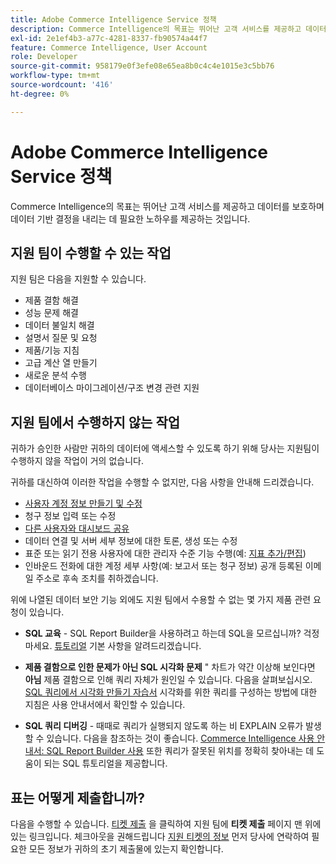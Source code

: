 ```yaml
---
title: Adobe Commerce Intelligence Service 정책
description: Commerce Intelligence의 목표는 뛰어난 고객 서비스를 제공하고 데이터를 보호하며 데이터 기반 결정을 내리는 데 필요한 노하우를 제공하는 것입니다.
exl-id: 2e1ef4b3-a77c-4281-8337-fb90574a44f7
feature: Commerce Intelligence, User Account
role: Developer
source-git-commit: 958179e0f3efe08e65ea8b0c4c4e1015e3c5bb76
workflow-type: tm+mt
source-wordcount: '416'
ht-degree: 0%

---
```


# Adobe Commerce Intelligence Service 정책

Commerce Intelligence의 목표는 뛰어난 고객 서비스를 제공하고 데이터를 보호하며 데이터 기반 결정을 내리는 데 필요한 노하우를 제공하는 것입니다.

## 지원 팀이 수행할 수 있는 작업

지원 팀은 다음을 지원할 수 있습니다.

* 제품 결함 해결
* 성능 문제 해결
* 데이터 불일치 해결
* 설명서 질문 및 요청
* 제품/기능 지침
* 고급 계산 열 만들기
* 새로운 분석 수행
* 데이터베이스 마이그레이션/구조 변경 관련 지원

## 지원 팀에서 수행하지 않는 작업

귀하가 승인한 사람만 귀하의 데이터에 액세스할 수 있도록 하기 위해 당사는 지원팀이 수행하지 않을 작업이 거의 없습니다.

귀하를 대신하여 이러한 작업을 수행할 수 없지만, 다음 사항을 안내해 드리겠습니다.

* [사용자 계정 정보 만들기 및 수정](/docs/commerce-business-intelligence/mbi/administrator/user-mgmt/user-management.html)
* 청구 정보 입력 또는 수정
* [다른 사용자와 대시보드 공유](/docs/commerce-business-intelligence/mbi/build/dashboards/share-dashboard-with-users.html?lang=en)
* 데이터 연결 및 서버 세부 정보에 대한 토론, 생성 또는 수정
* 표준 또는 읽기 전용 사용자에 대한 관리자 수준 기능 수행(예: [지표 추가/편집](/docs/commerce-business-intelligence/mbi/build/reports/ess-manage-data-metrics.html))
* 인바운드 전화에 대한 계정 세부 사항(예: 보고서 또는 청구 정보) 공개 등록된 이메일 주소로 후속 조치를 취하겠습니다.

위에 나열된 데이터 보안 기능 외에도 지원 팀에서 수용할 수 없는 몇 가지 제품 관련 요청이 있습니다.

* **SQL 교육** - SQL Report Builder을 사용하려고 하는데 SQL을 모르십니까? 걱정 마세요. [튜토리얼](/docs/commerce-business-intelligence/mbi/analyze/sql/sql-rpt-bldr.html) 기본 사항을 알려드리겠습니다.

* **제품 결함으로 인한 문제가 아닌 SQL 시각화 문제** &quot; 차트가 약간 이상해 보인다면 **아님** 제품 결함으로 인해 쿼리 자체가 원인일 수 있습니다. 다음을 살펴보십시오. [SQL 쿼리에서 시각화 만들기 자습서](/docs/commerce-business-intelligence/mbi/tutorials/create-visuals-from-sql.html) 시각화를 위한 쿼리를 구성하는 방법에 대한 지침은 사용 안내서에서 확인할 수 있습니다.
* **SQL 쿼리 디버깅** - 때때로 쿼리가 실행되지 않도록 하는 비 EXPLAIN 오류가 발생할 수 있습니다. 다음을 참조하는 것이 좋습니다. [Commerce Intelligence 사용 안내서: SQL Report Builder 사용](/docs/commerce-business-intelligence/mbi/analyze/sql/sql-rpt-bldr.html) 또한 쿼리가 잘못된 위치를 정확히 찾아내는 데 도움이 되는 SQL 튜토리얼을 제공합니다.

## 표는 어떻게 제출합니까?

다음을 수행할 수 있습니다. [티켓 제출](/help/help-center-guide/help-center/magento-help-center-user-guide.md#submit-ticket) 을 클릭하여 지원 팀에 **티켓 제출** 페이지 맨 위에 있는 링크입니다. 체크아웃을 권해드립니다 [지원 티켓의 정보](/help/help-center-guide/help-center/magento-help-center-user-guide.md#info-in-support-ticket) 먼저 당사에 연락하여 필요한 모든 정보가 귀하의 초기 제출물에 있는지 확인합니다.
